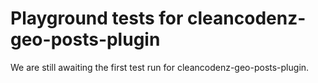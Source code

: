 # Playground tests for cleancodenz-geo-posts-plugin
We are still awaiting the first test run for cleancodenz-geo-posts-plugin.
